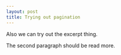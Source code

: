 ```yaml
---
layout: post
title: Trying out pagination
---
```


Also we can try out the excerpt thing. 

The second paragraph should be read more. 